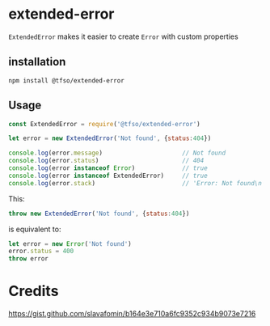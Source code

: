 # extended-error
`ExtendedError` makes it easier to create `Error` with custom properties

## installation
```console
npm install @tfso/extended-error
```

## Usage

```javascript
const ExtendedError = require('@tfso/extended-error')

let error = new ExtendedError('Not found', {status:404})

console.log(error.message)                      // Not found
console.log(error.status)                       // 404
console.log(error instanceof Error)             // true 
console.log(error instanceof ExtendedError)     // true 
console.log(error.stack)                        // 'Error: Not found\n    at repl:1:9\n ...
```

This:
```javascript
throw new ExtendedError('Not found', {status:404})
```
is equivalent to:
```javascript
let error = new Error('Not found')
error.status = 400
throw error
```


# Credits
https://gist.github.com/slavafomin/b164e3e710a6fc9352c934b9073e7216